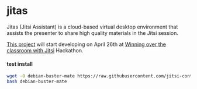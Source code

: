 # jitas

Jitas (Jitsi Assistant) is a cloud-based virtual desktop environment that
assists the presenter to share high quality materials in the Jitsi session.

[This project](https://platform-euhack21.bemyapp.com/#/projects/607dea7c972ccc0019009868)
will start developing on April 26th at
[Winning over the classroom with Jitsi](https://euhack21.bemyapp.com/)
Hackathon.

#### test install

```bash
wget -O debian-buster-mate https://raw.githubusercontent.com/jitsi-contrib/jitas/main/installer/debian-buster-mate
bash debian-buster-mate
```
